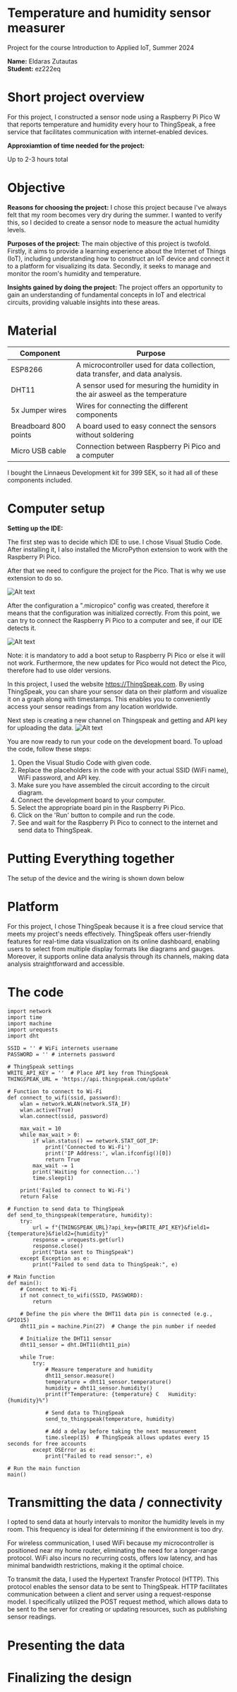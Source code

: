 # Temperature and humidity sensor measurer

Project for the course Introduction to Applied IoT, Summer 2024

**Name:** Eldaras Zutautas <br>
**Student:** ez222eq

# Short project overview
For this project, I constructed a sensor node using a Raspberry Pi Pico W that reports temperature and humidity every hour to ThingSpeak, a free service that facilitates communication with internet-enabled devices.

**Approxiamtion of time needed for the project:**

Up to 2-3 hours total

# Objective
**Reasons for choosing the project:**
I chose this project because I've always felt that my room becomes very dry during the summer. I wanted to verify this, so I decided to create a sensor node to measure the actual humidity levels.

**Purposes of the project:**
The main objective of this project is twofold. Firstly, it aims to provide a learning experience about the Internet of Things (IoT), including understanding how to construct an IoT device and connect it to a platform for visualizing its data. Secondly, it seeks to manage and monitor the room's humidity and temperature.

**Insights gained by doing the project:**
The project offers an opportunity to gain an understanding of fundamental concepts in IoT and electrical circuits, providing valuable insights into these areas.

# Material
Component | Purpose    
-| -|
ESP8266 | A microcontroller used for data collection, data transfer, and data analysis. 
DHT11 | A sensor used for mesuring the humidity in the air asweel as the temperature 
5x Jumper wires | Wires for connecting the different components
Breadboard 800 points | A board used to easy connect the sensors without soldering 
Micro USB cable | Connection between Raspberry Pi Pico and a computer

I bought the Linnaeus Development kit for 399 SEK, so it had all of these components included.



# Computer setup
**Setting up the IDE:**

The first step was to decide which IDE to use. I chose Visual Studio Code. After installing it, I also installed the MicroPython extension to work with the Raspberry Pi Pico.

After that we need to configure the project for the Pico. That is why we use extension to do so.

![Alt text](images/ide_pic1.png)

After the configuration a ".micropico" config was created, therefore it means that the configuration was initialized correctly. From this point, we can try to connect the Raspberry Pi Pico to a computer and see, if our IDE detects it.

![Alt text](images/ide_pic2.png)

Note: it is mandatory to add a boot setup to Raspberry Pi Pico or else it will not work. Furthermore, the new updates for Pico would not detect the Pico, therefore had to use older versions.

In this project, I used the website https://ThingSpeak.com. By using ThingSpeak, you can share your sensor data on their platform and visualize it on a graph along with timestamps. This enables you to conveniently access your sensor readings from any location worldwide.

Next step is creating a new channel on Thingspeak and getting and API key for uploading the data. 
![Alt text](images/thingspeak_img1.png)

You are now ready to run your code on the development board. To upload the code, follow these steps:

1. Open the Visual Studio Code with given code.
2. Replace the placeholders in the code with your actual SSID (WiFi name), WiFi password, and API key.
3. Make sure you have assembled the circuit according to the circuit diagram.
4. Connect the development board to your computer.
5. Select the appropriate board pin in the Raspberry Pi Pico.
6. Click on the 'Run' button to compile and run the code.
7. See and wait for the Raspberry Pi Pico to connect to the internet and send data to ThingSpeak.


# Putting Everything together
The setup of the device and the wiring is shown down below

# Platform
For this project, I chose ThingSpeak because it is a free cloud service that meets my project's needs effectively. ThingSpeak offers user-friendly features for real-time data visualization on its online dashboard, enabling users to select from multiple display formats like diagrams and gauges. Moreover, it supports online data analysis through its channels, making data analysis straightforward and accessible.

# The code
```
import network
import time
import machine
import urequests
import dht

SSID = '' # WiFi internets username
PASSWORD = '' # internets password

# ThingSpeak settings
WRITE_API_KEY = ''  # Place API key from ThingSpeak
THINGSPEAK_URL = 'https://api.thingspeak.com/update'

# Function to connect to Wi-Fi
def connect_to_wifi(ssid, password):
    wlan = network.WLAN(network.STA_IF)
    wlan.active(True)
    wlan.connect(ssid, password)
    
    max_wait = 10
    while max_wait > 0:
        if wlan.status() == network.STAT_GOT_IP:
            print('Connected to Wi-Fi')
            print('IP Address:', wlan.ifconfig()[0])
            return True
        max_wait -= 1
        print('Waiting for connection...')
        time.sleep(1)
    
    print('Failed to connect to Wi-Fi')
    return False

# Function to send data to ThingSpeak
def send_to_thingspeak(temperature, humidity):
    try:
        url = f"{THINGSPEAK_URL}?api_key={WRITE_API_KEY}&field1={temperature}&field2={humidity}"
        response = urequests.get(url)
        response.close()
        print("Data sent to ThingSpeak")
    except Exception as e:
        print("Failed to send data to ThingSpeak:", e)

# Main function
def main():
    # Connect to Wi-Fi
    if not connect_to_wifi(SSID, PASSWORD):
        return

    # Define the pin where the DHT11 data pin is connected (e.g., GPIO15)
    dht11_pin = machine.Pin(27)  # Change the pin number if needed

    # Initialize the DHT11 sensor
    dht11_sensor = dht.DHT11(dht11_pin)

    while True:
        try:
            # Measure temperature and humidity
            dht11_sensor.measure()
            temperature = dht11_sensor.temperature()
            humidity = dht11_sensor.humidity()
            print(f"Temperature: {temperature} C   Humidity: {humidity}%")
            
            # Send data to ThingSpeak
            send_to_thingspeak(temperature, humidity)
            
            # Add a delay before taking the next measurement
            time.sleep(15)  # ThingSpeak allows updates every 15 seconds for free accounts
        except OSError as e:
            print("Failed to read sensor:", e)

# Run the main function
main()
```

# Transmitting the data / connectivity
I opted to send data at hourly intervals to monitor the humidity levels in my room. This frequency is ideal for determining if the environment is too dry.

For wireless communication, I used WiFi because my microcontroller is positioned near my home router, eliminating the need for a longer-range protocol. WiFi also incurs no recurring costs, offers low latency, and has minimal bandwidth restrictions, making it the optimal choice.

To transmit the data, I used the Hypertext Transfer Protocol (HTTP). This protocol enables the sensor data to be sent to ThingSpeak. HTTP facilitates communication between a client and server using a request-response model. I specifically utilized the POST request method, which allows data to be sent to the server for creating or updating resources, such as publishing sensor readings.

# Presenting the data

# Finalizing the design
